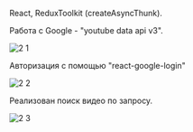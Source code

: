 React, ReduxToolkit (createAsyncThunk).

Работа с Google - "youtube data api v3". 

![2 1](https://user-images.githubusercontent.com/101303690/186919618-2d7c64b1-d8cf-42f8-818d-6b3221c13045.png)

Авторизация с помощью "react-google-login"

![2 2](https://user-images.githubusercontent.com/101303690/186919624-8a911a62-1e28-4a94-8920-4f4973ed49cd.png)

Реализован поиск видео по запросу.

![2 3](https://user-images.githubusercontent.com/101303690/186919629-5501726a-b5c1-4443-82ee-c91432dd7918.png)


